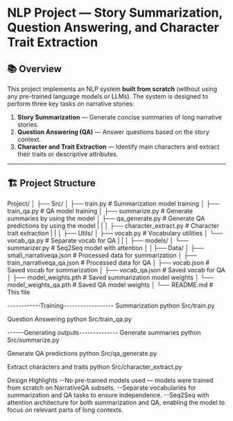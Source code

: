 # NLP Project — Story Summarization, Question Answering, and Character Trait Extraction

## 📚 Overview

This project implements an NLP system **built from scratch** (without using any pre-trained language models or LLMs). The system is designed to perform three key tasks on narrative stories:

1. **Story Summarization** — Generate concise summaries of long narrative stories.
2. **Question Answering (QA)** — Answer questions based on the story context.
3. **Character and Trait Extraction** — Identify main characters and extract their traits or descriptive attributes.

---

## 🏗️ Project Structure

Project/
│
├── Src/
│ ├── train.py # Summarization model training
│ ├── train_qa.py # QA model training
│ ├── summarize.py # Generate summaries by using the model
│ ├── qa_generate.py # Generate QA predictions by using the model
| |
│ ├── character_extract.py # Character trait extraction
| |
│ ├── Utils/
│ ├── vocab.py # Vocabulary utilities
│ └── vocab_qa.py # Separate vocab for QA
| |
│ ├── models/
│ └── summarizer.py # Seq2Seq model with attention
│ |
├── Data/
│ ├── small_narrativeqa.json # Processed data for summarization
│ ├── train_narrativeqa_qa.json # Processed data for QA
│ ├── vocab.json # Saved vocab for summarization
│ ├── vocab_qa.json # Saved vocab for QA
│ ├── model_weights.pth # Saved summarization model weights
│ └── model_weights_qa.pth # Saved QA model weights
│
└── README.md # This file


------------Training------------------
Summarization
    python Src/train.py

Question Answering
    python Src/train_qa.py



------Generating outputs--------------
Generate summaries
    python Src/summarize.py

Generate QA predictions
    python Src/qa_generate.py

Extract characters and traits
    python Src/character_extract.py


Design Highlights
--No pre-trained models used —  models were trained from scratch on NarrativeQA subsets.
--Separate vocabularies for summarization and QA tasks to ensure independence.
--Seq2Seq with attention architecture for both summarization and QA, enabling the model to focus on relevant parts of long contexts.